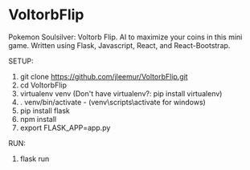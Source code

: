# VoltorbFlip
Pokemon Soulsilver: Voltorb Flip. AI to maximize your coins in this mini game. Written using Flask, Javascript, React, and React-Bootstrap.

SETUP:
1. git clone https://github.com/jleemur/VoltorbFlip.git
2. cd VoltorbFlip
3. virtualenv venv (Don't have virtualenv?: pip install virtualenv)
4. . venv/bin/activate - (venv\scripts\activate for windows)
5. pip install flask
6. npm install
7. export FLASK_APP=app.py

RUN:
1. flask run
